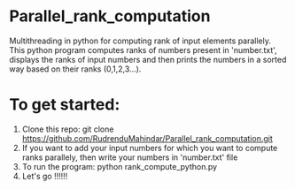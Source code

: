 # Parallel_rank_computation
Multithreading in python for computing rank of input elements parallely.
This python program computes ranks of numbers present in 'number.txt', displays the ranks of input numbers and then prints the numbers in a sorted way based on their ranks (0,1,2,3...).

# To get started:
1. Clone this repo: git clone https://github.com/RudrenduMahindar/Parallel_rank_computation.git
2. If you want to add your input numbers for which you want to compute ranks parallely, then write your numbers in 'number.txt' file
3. To run the program: python rank_compute_python.py
4. Let's go !!!!!!
